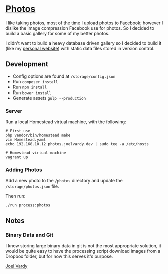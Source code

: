 # [Photos][photos]

I like taking photos, most of the time I upload photos to Facebook; however I dislike the image compression Facebook use for photos. So I decided to build a basic gallery for some of my better photos.

I didn't want to build a heavy database driven gallery so I decided to build it (like my [personal website][joelvardy]) with static data files stored in version control.

## Development

 * Config options are found at `/storage/config.json`
 * Run `composer install`
 * Run `npm install`
 * Run `bower install`
 * Generate assets `gulp --production`

 ### Server

 Run a local Homestead virtual machine, with the following:

```
# First use
php vendor/bin/homestead make
vim Homestead.yaml
echo 192.168.10.12 photos.joelvardy.dev | sudo tee -a /etc/hosts

# Homestead virtual machine
vagrant up
```

### Adding Photos

Add a new photo to the `/photos` directory and update the `/storage/photos.json` file.

Then run:
```
./run process:photos
```

## Notes

### Binary Data and Git

I know storing large binary data in git is not the most appropriate solution, it would be quite easy to have the processing script download images from a Dropbox folder, but for now this serves it's purpose.

[Joel Vardy][joelvardy]

  [photos]: https://photos.joelvardy.com/
  [joelvardy]: https://joelvardy.com/
